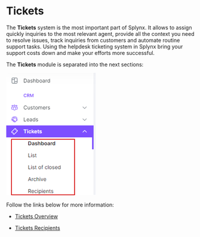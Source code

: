 Tickets
=============

The **Tickets** system is the most important part of Splynx. It allows to assign quickly inquiries to the most relevant agent, provide all the context you need to resolve issues, track inquiries from customers and automate routine support tasks. Using the helpdesk ticketing system in Splynx bring your support costs down and make your efforts more successful.

The **Tickets** module is separated into the next sections:

![Tickets](tickets.png)

Follow the links below for more information:

* [Tickets Overview](tickets/tickets_overview/tickets_overview.md)

* [Tickets Recipients](tickets/tickets_recipients/tickets_recipients.md)
